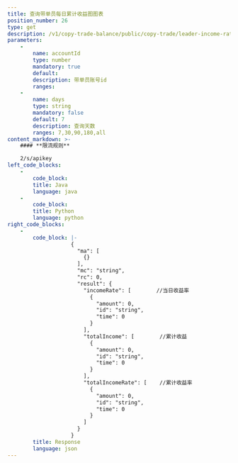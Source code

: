 ```yaml
---
title: 查询带单员每日累计收益图图表
position_number: 26
type: get
description: /v1/copy-trade-balance/public/copy-trade/leader-income-rate
parameters:
    -
        name: accountId
        type: number
        mandatory: true
        default:
        description: 带单员账号id
        ranges:
    -
        name: days
        type: string
        mandatory: false
        default: 7
        description: 查询天数
        ranges: 7,30,90,180,all
content_markdown: >-
    #### **限流规则**

    2/s/apikey
left_code_blocks:
    -
        code_block:
        title: Java
        language: java
    -
        code_block:
        title: Python
        language: python
right_code_blocks:
    -
        code_block: |-
                    {
                      "ma": [
                        {}
                      ],
                      "mc": "string",
                      "rc": 0,
                      "result": {
                        "incomeRate": [        //当日收益率
                          {
                            "amount": 0,
                            "id": "string",
                            "time": 0
                          }
                        ],
                        "totalIncome": [        //累计收益
                          {
                            "amount": 0,
                            "id": "string",
                            "time": 0
                          }
                        ],
                        "totalIncomeRate": [    //累计收益率
                          {
                            "amount": 0,
                            "id": "string",
                            "time": 0
                          }
                        ]
                      }
                    }
        title: Response
        language: json
---
```

